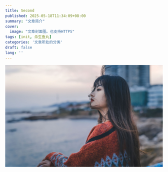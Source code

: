 ```yaml
---
title: Second
published: 2025-05-18T11:34:09+08:00
summary: "文章简介"
cover:
  image: "文章封面图。也支持HTTPS"
tags: [init, 杀生鱼丸]
categories: '文章所处的分类'
draft: false 
lang: ''
---
```

![杀生鱼丸](14.jpeg)
